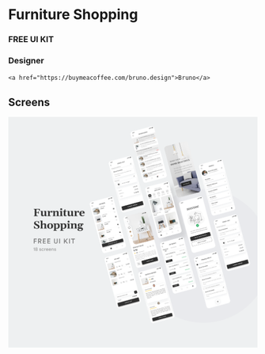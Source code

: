# Furniture Shopping
### FREE UI KIT


### Designer
    <a href="https://buymeacoffee.com/bruno.design">Bruno</a>


## Screens

<img alt="screens" src="screenshots/screens.png" />